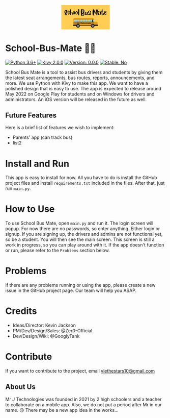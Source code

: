 <p align="center"> <img src="https://github.com/Zer0-Official/School-Bus-Mate/blob/master/images/title-cover.png?raw=true" width="30%" ></img> </p>

# School-Bus-Mate 🏫🚌
[![Python 3.6+](https://img.shields.io/badge/Python-3.6%2B-brightgreen)](https://www.python.org)
[![Kivy 2.0.0](https://img.shields.io/badge/Kivy-2.0.0-brightgreen)](https://www.kivy.org)
[![Version: 0.0.0](https://img.shields.io/badge/Version-0.0.0-blue)](https://www.github.com/Zer0-Official/School-Bus-Mate)
[![Stable: No](https://img.shields.io/badge/Stable-no-red)](https://www.github.com/Zer0-Official/School-Bus-Mate)

School Bus Mate is a tool to assist bus drivers and students by giving them the
latest seat arrangements, bus routes, reports, announcements, and more. We use
Python with Kivy to make this app. We want to have a polished design that is
easy to use. The app is expected to release around May 2022 on Google Play for
students and on Windows for drivers and administrators. An iOS version will
be released in the future as well.

## Future Features
Here is a brief list of features we wish to implement:
* Parents' app (can track bus)
* list2

# Install and Run
This app is easy to install for now. All you have to do is install the GitHub
project files and install `requirements.txt` included in the files. After that,
just run `main.py`.

# How to Use
To use School Bus Mate, open `main.py` and run it. The login screen will popup.
For now there are no passwords, so enter anything. Either login or signup. If
you are signing up, the drivers and admins are not functional yet, so be a
student. You will then see the main screen. This screen is still a work in
progress, so you can play around with it. If the app doesn't function or run,
please refer to the `Problems` section below.

# Problems
If there are any problems running or using the app, please create a new issue
in the GitHub project page. Our team will help you ASAP.

# Credits
* Ideas/Director: Kevin Jackson
* PM/Dev/Design/Sales: @Zer0-Official
* Dev/Design/Wiki: @GooglyTank

# Contribute
If you want to contribute to the project, email [vlethestars10@gmail.com](vlethestars10@gmail.com)

## About Us
 Mr J Technologies was founded in 2021 by 2 high schoolers and a teacher to collaborate on a mobile app. Also, we do not put a period after Mr in our name. 🙃
 There may be a new app idea in the works...
